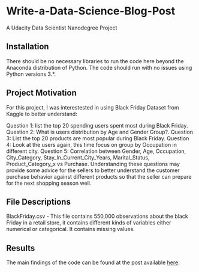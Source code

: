 # Write-a-Data-Science-Blog-Post
A Udacity Data Scientist Nanodegree Project


## Installation <a name="installation"></a>

There should be no necessary libraries to run the code here beyond the Anaconda distribution of Python.  The code should run with no issues using Python versions 3.*.

## Project Motivation<a name="motivation"></a>

For this project, I was interestested in using Black Friday Dataset from Kaggle to better understand:

Question 1: list the top 20 spending users spent most during Black Friday.
Question 2: What is users distribution by Age and Gender Group?.
Question 3: List the top 20 products are most popular during Black Friday.
Question 4: Look at the users again, this time focus on group by Occupation in different city.
Question 5: Correlation between Gender, Age, Occupation, City_Category, Stay_In_Current_City_Years, Marital_Status, Product_Category_x vs Purchase. Understanding these questions may provide some advice for the sellers to better understand the customer purchase behavior against different products so that the seller can prepare for the next shopping season well.

## File Descriptions <a name="files"></a>

BlackFriday.csv       - This file contains 550,000 observations about the black Friday in a retail store, it contains different kinds of variables either numerical or categorical. It contains missing values.

## Results<a name="results"></a>

The main findings of the code can be found at the post available [here](https://medium.com/p/ab94094127b8/edit).

